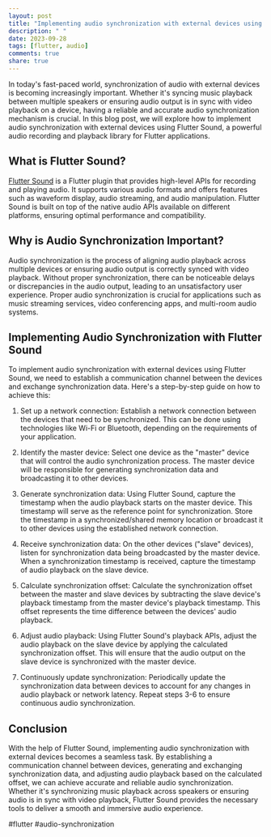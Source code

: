 ```yaml
---
layout: post
title: "Implementing audio synchronization with external devices using Flutter Sound"
description: " "
date: 2023-09-28
tags: [flutter, audio]
comments: true
share: true
---
```


In today's fast-paced world, synchronization of audio with external devices is becoming increasingly important. Whether it's syncing music playback between multiple speakers or ensuring audio output is in sync with video playback on a device, having a reliable and accurate audio synchronization mechanism is crucial. In this blog post, we will explore how to implement audio synchronization with external devices using Flutter Sound, a powerful audio recording and playback library for Flutter applications.

## What is Flutter Sound?

[Flutter Sound](https://pub.dev/packages/flutter_sound) is a Flutter plugin that provides high-level APIs for recording and playing audio. It supports various audio formats and offers features such as waveform display, audio streaming, and audio manipulation. Flutter Sound is built on top of the native audio APIs available on different platforms, ensuring optimal performance and compatibility.

## Why is Audio Synchronization Important?

Audio synchronization is the process of aligning audio playback across multiple devices or ensuring audio output is correctly synced with video playback. Without proper synchronization, there can be noticeable delays or discrepancies in the audio output, leading to an unsatisfactory user experience. Proper audio synchronization is crucial for applications such as music streaming services, video conferencing apps, and multi-room audio systems.

## Implementing Audio Synchronization with Flutter Sound

To implement audio synchronization with external devices using Flutter Sound, we need to establish a communication channel between the devices and exchange synchronization data. Here's a step-by-step guide on how to achieve this:

1. Set up a network connection: Establish a network connection between the devices that need to be synchronized. This can be done using technologies like Wi-Fi or Bluetooth, depending on the requirements of your application.

2. Identify the master device: Select one device as the "master" device that will control the audio synchronization process. The master device will be responsible for generating synchronization data and broadcasting it to other devices.

3. Generate synchronization data: Using Flutter Sound, capture the timestamp when the audio playback starts on the master device. This timestamp will serve as the reference point for synchronization. Store the timestamp in a synchronized/shared memory location or broadcast it to other devices using the established network connection.

4. Receive synchronization data: On the other devices ("slave" devices), listen for synchronization data being broadcasted by the master device. When a synchronization timestamp is received, capture the timestamp of audio playback on the slave device.

5. Calculate synchronization offset: Calculate the synchronization offset between the master and slave devices by subtracting the slave device's playback timestamp from the master device's playback timestamp. This offset represents the time difference between the devices' audio playback.

6. Adjust audio playback: Using Flutter Sound's playback APIs, adjust the audio playback on the slave device by applying the calculated synchronization offset. This will ensure that the audio output on the slave device is synchronized with the master device.

7. Continuously update synchronization: Periodically update the synchronization data between devices to account for any changes in audio playback or network latency. Repeat steps 3-6 to ensure continuous audio synchronization.

## Conclusion

With the help of Flutter Sound, implementing audio synchronization with external devices becomes a seamless task. By establishing a communication channel between devices, generating and exchanging synchronization data, and adjusting audio playback based on the calculated offset, we can achieve accurate and reliable audio synchronization. Whether it's synchronizing music playback across speakers or ensuring audio is in sync with video playback, Flutter Sound provides the necessary tools to deliver a smooth and immersive audio experience.

#flutter #audio-synchronization